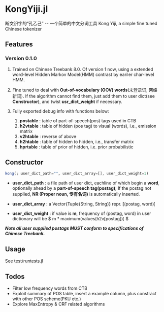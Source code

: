 # KongYiji.jl
断文识字的“孔乙己” -- 一个简单的中文分词工具
Kong Yiji, a simple fine tuned Chinese tokenizer

## Features

### Version 0.1.0
                
1. Trained on Chinese Treebank 8.0. Of version 1 now, using a extended word-level Hidden Markov Model(HMM) contrast by eariler char-level HMM. 

2. Fine tuned to deal with ****Out-of-vocabulary** (OOV) words**(未登录词, 网络新词). If the algorithm cannot find them, just add them to user dict(see **Constructor**), and twist **usr_dict_weight** if necessary.

3. Fully exported debug info with functions below:
	1. **postable** : table of part-of-speech(pos) tags used in CTB
	2. **h2vtable** : table of hidden (pos tag) to visual (words), i.e., emission matrix
	3. **v2htable** : reverse of above
	4. **h2htable** : table of hidden to hidden, i.e., transfer matrix
	5. **hprtable** : table of prior of hidden, i.e. prior probabilistic

## Constructor
```julia
kong(; user_dict_path="", user_dict_array=[], user_dict_weight=1)
```
        
+  **user_dict_path** : a file path of user dict, eachline of which begin a **word**, optionally ahead by a **part-of-speech tag(postag)**;
                               If the postag not supplied, **NR (Proper noun, 专有名词)** is automatically inserted. 
+ **user_dict_array** : a Vector{Tuple{String, String}} repr. [(postag, word)]
        
+ **user_dict_weight** : if value is **m**, frequency of (postag, word) in user dictionary will be $ m * maximum(values(h2v[postag])) $

***Note all user suppiled postags MUST conform to specifications of Chinese Treebank.***

## Usage
See test/runtests.jl

## Todos
+ Filter low frequency words from CTB
+ Exploit summary of POS table, insert a example column, plus constract with other POS scheme(PKU etc.)
+ Explore MaxEntropy & CRF related algorithms
<!--stackedit_data:
eyJoaXN0b3J5IjpbLTU2MjQyODE4NSwtMjUwMDM4NTI5LC0xND
IxOTMzODU3LC00OTExMTM4MjQsOTY0NzE5OTQ4LDgxOTE1NzMz
OSwxNDIyNzA0Njg2LC0xMjQyOTc5NzE1LC0yMDA2ODg0ODRdfQ
==
-->